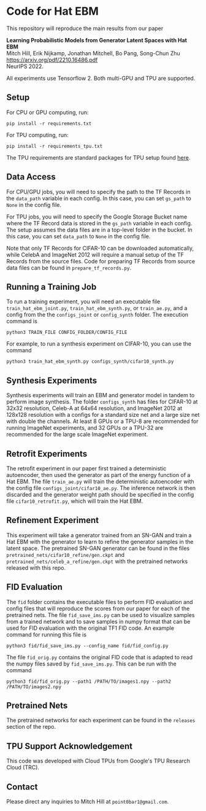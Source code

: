 # Code for Hat EBM

This repository will reproduce the main results from our paper

**Learning Probabilistic Models from Generator Latent Spaces with Hat EBM**<br/>Mitch Hill, Erik Nijkamp, Jonathan Mitchell, Bo Pang, Song-Chun Zhu<br/>https://arxiv.org/pdf/2210.16486.pdf<br/>NeurIPS 2022.

All experiments use Tensorflow 2. Both multi-GPU and TPU are supported.

## Setup

For CPU or GPU computing, run:

```pip install -r requirements.txt```

For TPU computing, run:

```pip install -r requirements_tpu.txt```

The TPU requirements are standard packages for TPU setup found [here](https://github.com/tensorflow/models/blob/master/official/requirements.txt). 

## Data Access

For CPU/GPU jobs, you will need to specify the path to the TF Records in the ```data_path``` variable in each config. In this case, you can set ```gs_path``` to ```None``` in the config file. 

For TPU jobs, you will need to specify the Google Storage Bucket name where the TF Record data is stored in the ```gs_path``` variable in each config. The setup assumes the data files are in a top-level folder in the bucket. In this case, you can set ```data_path``` to ```None``` in the config file.

Note that only TF Records for CIFAR-10 can be downloaded automatically, while CelebA and ImageNet 2012 will require a manual setup of the TF Records from the source files. Code for preparing TF Records from source data files can be found in ```prepare_tf_records.py```.

## Running a Training Job

To run a training experiment, you will need an executable file ```train_hat_ebm_joint.py```, ```train_hat_ebm_synth.py```, or ```train_ae.py```, and a config from the the ```configs_joint``` or ```config_synth``` folder. The execution command is

```python3 TRAIN_FILE CONFIG_FOLDER/CONFIG_FILE```

For example, to run a synthesis experiment on CIFAR-10, you can use the command

```python3 train_hat_ebm_synth.py configs_synth/cifar10_synth.py```

## Synthesis Experiments

Synthesis experiments will train an EBM and generator model in tandem to perform image synthesis. The folder ```configs_synth``` has files for CIFAR-10 at 32x32 resolution, Celeb-A at 64x64 resolution, and ImageNet 2012 at 128x128 resolution with a configs for a standard size net and a large size net with double the channels. At least 8 GPUs or a TPU-8 are recommended for running ImageNet experiments, and 32 GPUs or a TPU-32 are recommended for the large scale ImageNet experiment.

## Retrofit Experiments

The retrofit experiment in our paper first trained a deterministic autoencoder, then used the generator as part of the energy function of a Hat EBM. The file ```train_ae.py``` will train the deterministic autoencoder with the config file ```configs_joint/cifar10_ae.py```. The inference network is then discarded and the generator weight path should be specified in the config file ```cifar10_retrofit.py```, which will train the Hat EBM.

## Refinement Experiment

This experiment will take a generator trained from an SN-GAN and train a Hat EBM with the generator to learn to refine the generator samples in the latent space. The pretrained SN-GAN generator can be found in the files ```pretrained_nets/cifar10_refine/gen.ckpt``` and ```pretrained_nets/celeb_a_refine/gen.ckpt``` with the pretrained networks released with this repo.

## FID Evaluation

The ```fid``` folder contains the executable files to perform FID evaluation and config files that will reproduce the scores from our paper for each of the pretrained nets. The file ```fid_save_ims.py``` can be used to visualize samples from a trained network and to save samples in numpy format that can be used for FID evaluation with the original TF1 FID code. An example command for running this file is

```python3 fid/fid_save_ims.py --config_name fid/fid_config.py```

The file ```fid_orig.py``` contains the original FID code that is adapted to read the numpy files saved by ```fid_save_ims.py```. This can be run with the command

```python3 fid/fid_orig.py --path1 /PATH/TO/images1.npy --path2 /PATH/TO/images2.npy```

## Pretrained Nets

The pretrained networks for each experiment can be found in the ```releases``` section of the repo.

## TPU Support Acknowledgement

This code was developed with Cloud TPUs from Google's TPU Research Cloud (TRC).

## Contact

Please direct any inquiries to Mitch Hill at ```point0bar1@gmail.com```.
